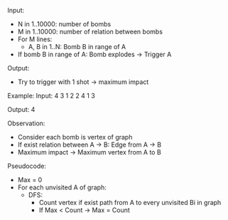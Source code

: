 Input:
- N in 1..10000: number of bombs
- M in 1..10000: number of relation between bombs
- For M lines:
    - A, B in 1..N: Bomb B in range of A
- If bomb B in range of A: Bomb explodes -> Trigger A

Output:
- Try to trigger with 1 shot -> maximum impact

Example:
Input:
4 3
1 2
2 4
1 3

Output:
4

Observation:
- Consider each bomb is vertex of graph
- If exist relation between A -> B: Edge from A -> B
- Maximum impact -> Maximum vertex from A to B

Pseudocode:
- Max = 0
- For each unvisited A of graph:
    - DFS:
        - Count vertex if exist path from A to every unvisited Bi in graph
        - If Max < Count -> Max = Count

